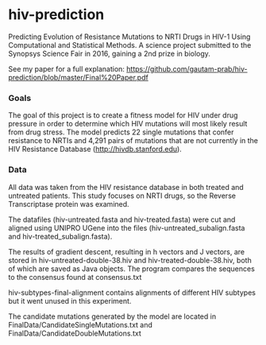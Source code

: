 # hiv-prediction
Predicting Evolution of Resistance Mutations to NRTI Drugs in HIV-1 Using Computational and Statistical Methods.
A science project submitted to the Synopsys Science Fair in 2016, gaining a 2nd prize in biology.

See my paper for a full explanation: https://github.com/gautam-prab/hiv-prediction/blob/master/Final%20Paper.pdf

### Goals
The goal of this project is to create a fitness model for HIV under drug pressure in order to determine which HIV mutations will most likely result from drug stress. The model predicts 22 single mutations that confer resistance to NRTIs and 4,291 pairs of mutations that are not currently in the HIV Resistance Database (http://hivdb.stanford.edu).

### Data
All data was taken from the HIV resistance database in both treated and untreated patients. This study focuses on NRTI drugs, so the Reverse Transcriptase protein was examined.

The datafiles (hiv-untreated.fasta and hiv-treated.fasta) were cut and aligned using UNIPRO UGene into the files (hiv-untreated_subalign.fasta and hiv-treated_subalign.fasta).

The results of gradient descent, resulting in h vectors and J vectors, are stored in hiv-untreated-double-38.hiv and hiv-treated-double-38.hiv, both of which are saved as Java objects. The program compares the sequences to the consensus found at consensus.txt

hiv-subtypes-final-alignment contains alignments of different HIV subtypes but it went unused in this experiment.

The candidate mutations generated by the model are located in FinalData/CandidateSingleMutations.txt and FinalData/CandidateDoubleMutations.txt
